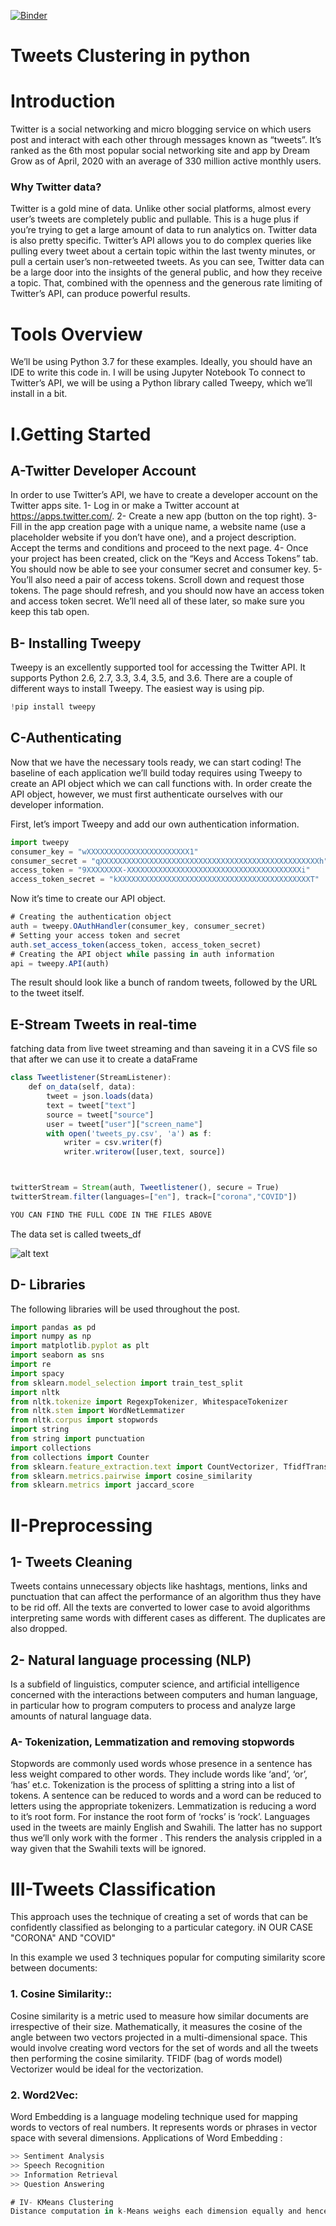 [![Binder](https://mybinder.org/badge_logo.svg)](https://mybinder.org/v2/gh/mima0511/Tweets-analysis/main?filepath=NLP%2BClustering.ipynb)
# Tweets Clustering in python
#  Introduction
Twitter is a social networking and micro blogging service on which users post and interact with each other through messages known as “tweets”. It’s ranked as the 6th most popular social networking site and app by Dream Grow as of April, 2020 with an average of 330 million active monthly users.
### Why Twitter data?
   Twitter is a gold mine of data. Unlike other social platforms, almost every user’s tweets are completely public and pullable. This is a huge plus if you’re trying to get a large amount of data to run analytics on. Twitter data is also pretty specific. Twitter’s API allows you to do complex queries like pulling every tweet about a certain topic within the last twenty minutes, or pull a certain user’s non-retweeted tweets.
As you can see, Twitter data can be a large door into the insights of the general public, and how they receive a topic. That, combined with the openness and the generous rate limiting of Twitter’s API, can produce powerful results.
# Tools Overview
We’ll be using Python 3.7 for these examples. Ideally, you should have an IDE to write this code in. I will be using Jupyter Notebook
To connect to Twitter’s API, we will be using a Python library called Tweepy, which we’ll install in a bit.
# I.Getting Started
 ## A-Twitter Developer Account
In order to use Twitter’s API, we have to create a developer account on the Twitter apps site.
1- Log in or make a Twitter account at https://apps.twitter.com/.
2- Create a new app (button on the top right).
3- Fill in the app creation page with a unique name, a website name (use a placeholder website if you don’t have one), and a project description. Accept the terms and conditions and proceed to the next page.
4- Once your project has been created, click on the “Keys and Access Tokens” tab. You should now be able to see your consumer secret and consumer key.
5- You’ll also need a pair of access tokens. Scroll down and request those tokens. The page should refresh, and you should now have an access token and access token secret.
We’ll need all of these later, so make sure you keep this tab open.
## B- Installing Tweepy
Tweepy is an excellently supported tool for accessing the Twitter API. It supports Python 2.6, 2.7, 3.3, 3.4, 3.5, and 3.6. There are a couple of different ways to install Tweepy. The easiest way is using pip.
```js
!pip install tweepy
```
## C-Authenticating
Now that we have the necessary tools ready, we can start coding! The baseline of each application we’ll build today requires using Tweepy to create an API object which we can call functions with. In order create the API object, however, we must first authenticate ourselves with our developer information.

First, let’s import Tweepy and add our own authentication information.
```js
import tweepy
consumer_key = "wXXXXXXXXXXXXXXXXXXXXXXX1"
consumer_secret = "qXXXXXXXXXXXXXXXXXXXXXXXXXXXXXXXXXXXXXXXXXXXXXXXXXh"
access_token = "9XXXXXXXX-XXXXXXXXXXXXXXXXXXXXXXXXXXXXXXXXXXXXXXXi"
access_token_secret = "kXXXXXXXXXXXXXXXXXXXXXXXXXXXXXXXXXXXXXXXXXXXT"
```

Now it’s time to create our API object.
```js
# Creating the authentication object
auth = tweepy.OAuthHandler(consumer_key, consumer_secret)
# Setting your access token and secret
auth.set_access_token(access_token, access_token_secret)
# Creating the API object while passing in auth information
api = tweepy.API(auth)
```
The result should look like a bunch of random tweets, followed by the URL to the tweet itself.
## E-Stream Tweets in real-time
fatching data from live tweet streaming and than saveing it in a CVS file so that after we can use it to create a dataFrame
```js
class Tweetlistener(StreamListener):
    def on_data(self, data):
        tweet = json.loads(data)
        text = tweet["text"]
        source = tweet["source"]
        user = tweet["user"]["screen_name"]
        with open('tweets_py.csv', 'a') as f:
            writer = csv.writer(f)
            writer.writerow([user,text, source])



twitterStream = Stream(auth, Tweetlistener(), secure = True)
twitterStream.filter(languages=["en"], track=["corona","COVID"])

YOU CAN FIND THE FULL CODE IN THE FILES ABOVE
```
The data set is called tweets_df

![alt text](https://miro.medium.com/max/396/1*3ayvNVwIVEH5YEZRRhaRpw.png)
## D- Libraries
The following libraries will be used throughout the post.
```js
import pandas as pd
import numpy as np
import matplotlib.pyplot as plt
import seaborn as sns
import re
import spacy
from sklearn.model_selection import train_test_split
import nltk
from nltk.tokenize import RegexpTokenizer, WhitespaceTokenizer
from nltk.stem import WordNetLemmatizer
from nltk.corpus import stopwords
import string
from string import punctuation
import collections
from collections import Counter
from sklearn.feature_extraction.text import CountVectorizer, TfidfTransformer
from sklearn.metrics.pairwise import cosine_similarity
from sklearn.metrics import jaccard_score
```
# II-Preprocessing
## 1- Tweets Cleaning
Tweets contains unnecessary objects like hashtags, mentions, links and punctuation that can affect the performance of an algorithm thus they have to be rid off. All the texts are converted to lower case to avoid algorithms interpreting same words with different cases as different.
The duplicates are also dropped.
## 2- Natural language processing (NLP)
Is a subfield of linguistics, computer science, and artificial intelligence concerned with the interactions between computers and human language, in particular how to program computers to process and analyze large amounts of natural language data.
### A- Tokenization, Lemmatization and removing stopwords
Stopwords are commonly used words whose presence in a sentence has less weight compared to other words. They include words like ‘and’, ‘or’, ‘has’ et.c.
Tokenization is the process of splitting a string into a list of tokens. A sentence can be reduced to words and a word can be reduced to letters using the appropriate tokenizers.
Lemmatization is reducing a word to it’s root form. For instance the root form of ‘rocks’ is ‘rock’.
Languages used in the tweets are mainly English and Swahili. The latter has no support thus we’ll only work with the former . This renders the analysis crippled in a way given that the Swahili texts will be ignored.

# III-Tweets Classification
This approach uses the technique of creating a set of words that can be confidently classified as belonging to a particular category. iN OUR CASE "CORONA" AND "COVID"

In this example we used 3 techniques popular for computing similarity score between documents:
### 1. Cosine Similarity:: 
Cosine similarity is a metric used to measure how similar documents are irrespective of their size. Mathematically, it measures the cosine of the angle between two vectors projected in a multi-dimensional space. This would involve creating word vectors for the set of words and all the tweets then performing the cosine similarity. TFIDF (bag of words model) Vectorizer would be ideal for the vectorization.
### 2. Word2Vec: 
Word Embedding is a language modeling technique used for mapping words to vectors of real numbers. It represents words or phrases in vector space with several dimensions. 
Applications of Word Embedding :
```js
>> Sentiment Analysis
>> Speech Recognition
>> Information Retrieval
>> Question Answering

# IV- KMeans Clustering
Distance computation in k-Means weighs each dimension equally and hence care must be taken to ensure that unit of dimension shouldn’t distort relative near-ness of observations. Common method is to unit-standardize each dimension individually.
